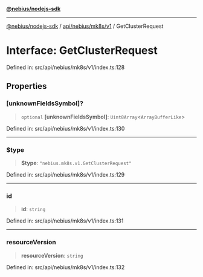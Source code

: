 [**@nebius/nodejs-sdk**](../../../../../README.md)

---

[@nebius/nodejs-sdk](../../../../../README.md) / [api/nebius/mk8s/v1](../README.md) / GetClusterRequest

# Interface: GetClusterRequest

Defined in: src/api/nebius/mk8s/v1/index.ts:128

## Properties

### \[unknownFieldsSymbol\]?

> `optional` **\[unknownFieldsSymbol\]**: `Uint8Array`\<`ArrayBufferLike`\>

Defined in: src/api/nebius/mk8s/v1/index.ts:130

---

### $type

> **$type**: `"nebius.mk8s.v1.GetClusterRequest"`

Defined in: src/api/nebius/mk8s/v1/index.ts:129

---

### id

> **id**: `string`

Defined in: src/api/nebius/mk8s/v1/index.ts:131

---

### resourceVersion

> **resourceVersion**: `string`

Defined in: src/api/nebius/mk8s/v1/index.ts:132
